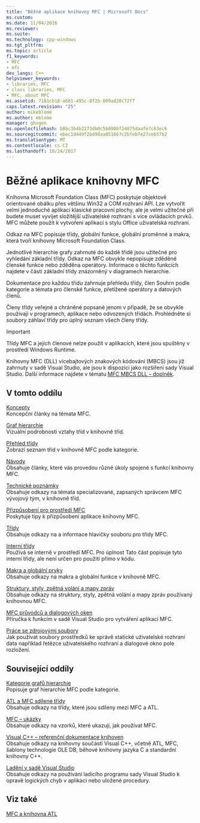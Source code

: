 ```yaml
---
title: "Běžné aplikace knihovny MFC | Microsoft Docs"
ms.custom: 
ms.date: 11/04/2016
ms.reviewer: 
ms.suite: 
ms.technology: cpp-windows
ms.tgt_pltfrm: 
ms.topic: article
f1_keywords:
- MFC
- mfc
dev_langs: C++
helpviewer_keywords:
- libraries, MFC
- class libraries, MFC
- MFC, about MFC
ms.assetid: 7101cb18-a681-495c-8f2b-069ad20c72f7
caps.latest.revision: "25"
author: mikeblome
ms.author: mblome
manager: ghogen
ms.openlocfilehash: b8bc3b4b2273db0c5b090bf24875daafe7c63ec6
ms.sourcegitcommit: ebec1d449f2bd98aa851667c2bfeb7e27ce657b2
ms.translationtype: MT
ms.contentlocale: cs-CZ
ms.lasthandoff: 10/24/2017
---
```

# <a name="mfc-desktop-applications"></a>Běžné aplikace knihovny MFC
Knihovna Microsoft Foundation Class (MFC) poskytuje objektově orientované obálku přes většinu Win32 a COM rozhraní API. Lze vytvořit velmi jednoduché aplikací klasické pracovní plochy, ale je velmi užitečné při budete muset vyvíjet složitější uživatelské rozhraní s více ovládacích prvků. MFC můžete použít k vytvoření aplikací s stylu Office uživatelská rozhraní.  
  
 Odkaz na MFC popisuje třídy, globální funkce, globální proměnné a makra, která tvoří knihovny Microsoft Foundation Class.  
  
 Jednotlivé hierarchie grafy zahrnuté do každé třídě jsou užitečné pro vyhledání základní třídy. Odkaz na MFC obvykle nepopisuje zděděné členské funkce nebo zděděna operátory. Informace o těchto funkcích najdete v části základní třídy znázorněný v diagramech hierarchie.  
  
 Dokumentace pro každou třídu zahrnuje přehledu třídy, člen Souhrn podle kategorie a témata pro členské funkce, přetížené operátory a datových členů.  
  
 Členy třídy veřejné a chráněné popsané jenom v případě, že se obvykle používají v programech, aplikace nebo odvozených třídách. Prohlédněte si soubory záhlaví třídy pro úplný seznam všech členy třídy.  
  
> [!IMPORTANT]
>  Třídy MFC a jejich členové nelze použít v aplikacích, které jsou spuštěny v prostředí Windows Runtime.  
>   
>  Knihovny MFC (DLL) vícebajtových znakových kódování (MBCS) jsou již zahrnuty v sadě Visual Studio, ale jsou k dispozici jako rozšíření sady Visual Studio. Další informace najdete v tématu [MFC MBCS DLL – doplněk](mfc-mbcs-dll-add-on.md).  
  
## <a name="in-this-section"></a>V tomto oddílu  
 [Koncepty](mfc-concepts.md)  
 Koncepční články na témata MFC.  
  
 [Graf hierarchie](hierarchy-chart.md)  
 Vizuální podrobnosti vztahy tříd v knihovně tříd.  
  
 [Přehled třídy](class-library-overview.md)  
 Zobrazí seznam tříd v knihovně MFC podle kategorie.  
  
 [Návody](walkthroughs-mfc.md)  
 Obsahuje články, které vás provedou různé úkoly spojené s funkcí knihovny MFC.  
  
 [Technické poznámky](mfc-technical-notes.md)  
 Obsahuje odkazy na témata specializované, zapsaných správcem MFC vývojový tým, v knihovně tříd.  
  
 [Přizpůsobení pro prostředí MFC](customization-for-mfc.md)  
 Poskytuje tipy k přizpůsobení aplikace knihovny MFC.  
  
 [Třídy](reference/mfc-classes.md)  
 Obsahuje odkazy na a informace hlavičky souboru pro třídy MFC.  
  
 [Interní třídy](reference/internal-classes.md)  
 Používá se interně v prostředí MFC. Pro úplnost Tato část popisuje tyto interní třídy, ale není určen pro použití přímo v kódu.  
  
 [Makra a globální prvky](reference/mfc-macros-and-globals.md)  
 Obsahuje odkazy na makra a globální funkce v knihovně MFC.  
  
 [Struktury, styly, zpětná volání a mapy zpráv](reference/structures-styles-callbacks-and-message-maps.md)  
 Obsahuje odkazy na struktury, styly, zpětná volání a mapy zpráv používaný knihovnou MFC.  
  
 [MFC průvodců a dialogových oken](reference/mfc-wizards-and-dialog-boxes.md)  
 Příručka k funkcím v sadě Visual Studio pro vytváření aplikací MFC.  
  
 [Práce se zdrojovými soubory](../windows/working-with-resource-files.md)  
 Jak používat soubory prostředků ke správě statické uživatelské rozhraní data například řetězce uživatelského rozhraní a dialogové okno pole rozložení.  
  
## <a name="related-sections"></a>Související oddíly  
 [Kategorie grafů hierarchie](hierarchy-chart-categories.md)  
 Popisuje graf hierarchie MFC podle kategorie.  
  
 [ATL a MFC sdílené třídy](../atl-mfc-shared/atl-mfc-shared-classes.md)  
 Obsahuje odkazy na třídy, které jsou sdíleny mezi MFC a ATL.  
  
 [MFC – ukázky](../visual-cpp-samples.md)  
 Obsahuje odkazy na vzorků, které ukazují, jak používat MFC.  
  
 [Visual C++ – referenční dokumentace knihoven](../standard-library/cpp-standard-library-reference.md)  
 Obsahuje odkazy na knihovny součástí Visual C++, včetně ATL, MFC, šablony technologie OLE DB, běhové knihovny jazyka C a standardní knihovny C++.  
  
 [Ladění v sadě Visual Studio](/visualstudio/debugger/debugging-in-visual-studio.md)  
 Obsahuje odkazy na používání ladicího programu sady Visual Studio k opravě logických chyb v aplikaci nebo uložené procedury.  
  
## <a name="see-also"></a>Viz také  
 [MFC a knihovna ATL](mfc-and-atl.md)
